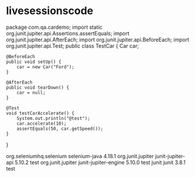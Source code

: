 # livesessionscode
package com.qa.cardemo;
import static org.junit.jupiter.api.Assertions.assertEquals;
import org.junit.jupiter.api.AfterEach;
import org.junit.jupiter.api.BeforeEach;
import org.junit.jupiter.api.Test;
public class TestCar {
	Car car;
	
	@BeforeEach
	public void setUp() {
		car = new Car("Ford");
	}
	
	@AfterEach
	public void tearDown() {
		car = null;
	}
	
	@Test
	void testCarAccelerate() {
		System.out.println("@test");
		car.accelerate(10);
		assertEquals(50, car.getSpeed());
	}
}





 <dependencies>
  <!-- https://mvnrepository.com/artifact/org.seleniumhq.selenium/selenium-java -->
<dependency>
    <groupId>org.seleniumhq.selenium</groupId>
    <artifactId>selenium-java</artifactId>
    <version>4.18.1</version>
</dependency>
  <!-- https://mvnrepository.com/artifact/org.junit.jupiter/junit-jupiter-api -->
<dependency>
    <groupId>org.junit.jupiter</groupId>
    <artifactId>junit-jupiter-api</artifactId>
    <version>5.10.2</version>
    <scope>test</scope>
</dependency>
  		<!-- https://mvnrepository.com/artifact/org.junit.jupiter/junit-jupiter-engine -->
		<dependency>
			<groupId>org.junit.jupiter</groupId>
			<artifactId>junit-jupiter-engine</artifactId>
			<version>5.10.0</version>
			<scope>test</scope>
		</dependency>
    <dependency>
      <groupId>junit</groupId>
      <artifactId>junit</artifactId>
      <version>3.8.1</version>
      <scope>test</scope>
    </dependency>
  </dependencies>
